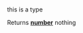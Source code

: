 <!-- Generated by documentation.js. Update this documentation by updating the source code. -->

# 

this is a type

Returns **[number](https://developer.mozilla.org/en-US/docs/Web/JavaScript/Reference/Global_Objects/Number)** nothing

